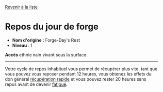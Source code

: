 [Revenir à la liste](..)

# Repos du jour de forge

 * **Nom d'origine** : Forge-Day's Rest
 * **Niveau** : 1


<p><span id="ctl00_MainContent_DetailedOutput"><strong>Accès</strong> ethnie nain vivant sous la surface<br></span></p>
<hr>
<p>Votre cycle de repos inhabituel vous permet de récupérer plus vite. tant que vous pouvez vous reposer pendant 12 heures, vous obtenez les effets du don général <a href="https://2e.aonprd.com/Feats.aspx?ID=782">récupération rapide</a> et vous pouvez rester 20 heures sans repos avant de devenir <a href="https://2e.aonprd.com/Conditions.aspx?ID=15">fatigué</a>.&nbsp;</p>